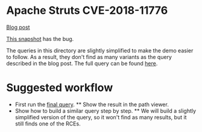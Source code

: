# Apache Struts CVE-2018-11776

[Blog post](https://lgtm.com/blog/apache_struts_CVE-2018-11776)

[This snapshot](https://downloads.lgtm.com/snapshots/java/apache/struts/apache-struts-7fd1622-CVE-2018-11776.zip) has the bug.

The queries in this directory are slightly simplified to make the demo easier to follow. As a result, they don't find as many variants as the query described in the blog post. The full query can be found [here](https://github.com/Semmle/SecurityQueries/blob/e5c2be7d5eec46cd5a4a8ebdbe8cb63be2e36665/semmle-security-java/queries/struts/cve_2018_11776/final.ql).

# Suggested workflow

* First run the [final query](https://github.com/Semmle/SecurityQueries/blob/e5c2be7d5eec46cd5a4a8ebdbe8cb63be2e36665/semmle-security-java/queries/struts/cve_2018_11776/final.ql).
** Show the result in the path viewer.
* Show how to build a similar query step by step.
** We will build a slightly simplified version of the query, so it won't find as many results, but it still finds one of the RCEs.
